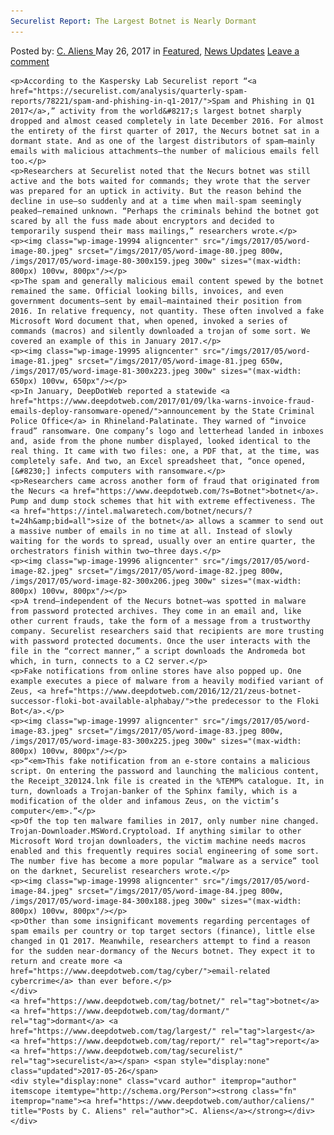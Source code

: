 ```yaml
---
Securelist Report: The Largest Botnet is Nearly Dormant
---
```

<article class="post-listing post-19993 post type-post status-publish format-standard has-post-thumbnail hentry  tag-botnet tag-dormant tag-largest tag-report tag-securelist">
    <div class="post-inner">
        <span>Posted by: <a href="https://www.deepdotweb.com/author/caliens/" title="">C. Aliens </a></span>
    <span>May 26, 2017</span>
    <span>in <a href="https://www.deepdotweb.com/category/deepdot-news/" rel="category tag">Featured</a>, <a href="https://www.deepdotweb.com/category/news-updates/" rel="category tag">News Updates</a></span>
    <span><a href="https://www.deepdotweb.com/2017/05/26/securelist-report-largest-botnet-nearly-dormant/#respond">Leave a comment</a></span>
    </p>
    <div class="clear"></div>
    
    <p>According to the Kaspersky Lab Securelist report “<a href="https://securelist.com/analysis/quarterly-spam-reports/78221/spam-and-phishing-in-q1-2017/">Spam and Phishing in Q1 2017</a>,” activity from the world&#8217;s largest botnet sharply dropped and almost ceased completely in late December 2016. For almost the entirety of the first quarter of 2017, the Necurs botnet sat in a dormant state. And as one of the largest distributors of spam—mainly emails with malicious attachments—the number of malicious emails fell too.</p>
    <p>Researchers at Securelist noted that the Necurs botnet was still active and the bots waited for commands; they wrote that the server was prepared for an uptick in activity. But the reason behind the decline in use—so suddenly and at a time when mail-spam seemingly peaked—remained unknown. “Perhaps the criminals behind the botnet got scared by all the fuss made about encryptors and decided to temporarily suspend their mass mailings,” researchers wrote.</p>
    <p><img class="wp-image-19994 aligncenter" src="/imgs/2017/05/word-image-80.jpeg" srcset="/imgs/2017/05/word-image-80.jpeg 800w, /imgs/2017/05/word-image-80-300x159.jpeg 300w" sizes="(max-width: 800px) 100vw, 800px"/></p>
    <p>The spam and generally malicious email content spewed by the botnet remained the same. Official looking bills, invoices, and even government documents—sent by email—maintained their position from 2016. In relative frequency, not quantity. These often involved a fake Microsoft Word document that, when opened, invoked a series of commands (macros) and silently downloaded a trojan of some sort. We covered an example of this in January 2017.</p>
    <p><img class="wp-image-19995 aligncenter" src="/imgs/2017/05/word-image-81.jpeg" srcset="/imgs/2017/05/word-image-81.jpeg 650w, /imgs/2017/05/word-image-81-300x223.jpeg 300w" sizes="(max-width: 650px) 100vw, 650px"/></p>
    <p>In January, DeepDotWeb reported a statewide <a href="https://www.deepdotweb.com/2017/01/09/lka-warns-invoice-fraud-emails-deploy-ransomware-opened/">announcement by the State Criminal Police Office</a> in Rhineland-Palatinate. They warned of “invoice fraud” ransomware. One company’s logo and letterhead landed in inboxes and, aside from the phone number displayed, looked identical to the real thing. It came with two files: one, a PDF that, at the time, was completely safe. And two, an Excel spreadsheet that, “once opened, [&#8230;] infects computers with ransomware.</p>
    <p>Researchers came across another form of fraud that originated from the Necurs <a href="https://www.deepdotweb.com/?s=Botnet">botnet</a>. Pump and dump stock schemes that hit with extreme effectiveness. The <a href="https://intel.malwaretech.com/botnet/necurs/?t=24h&amp;bid=all">size of the botnet</a> allows a scammer to send out a massive number of emails in no time at all. Instead of slowly waiting for the words to spread, usually over an entire quarter, the orchestrators finish within two–three days.</p>
    <p><img class="wp-image-19996 aligncenter" src="/imgs/2017/05/word-image-82.jpeg" srcset="/imgs/2017/05/word-image-82.jpeg 800w, /imgs/2017/05/word-image-82-300x206.jpeg 300w" sizes="(max-width: 800px) 100vw, 800px"/></p>
    <p>A trend—independent of the Necurs botnet—was spotted in malware from password protected archives. They come in an email and, like other current frauds, take the form of a message from a trustworthy company. Securelist researchers said that recipients are more trusting with password protected documents. Once the user interacts with the file in the “correct manner,” a script downloads the Andromeda bot which, in turn, connects to a C2 server.</p>
    <p>Fake notifications from online stores have also popped up. One example executes a piece of malware from a heavily modified variant of Zeus, <a href="https://www.deepdotweb.com/2016/12/21/zeus-botnet-successor-floki-bot-available-alphabay/">the predecessor to the Floki Bot</a>.</p>
    <p><img class="wp-image-19997 aligncenter" src="/imgs/2017/05/word-image-83.jpeg" srcset="/imgs/2017/05/word-image-83.jpeg 800w, /imgs/2017/05/word-image-83-300x225.jpeg 300w" sizes="(max-width: 800px) 100vw, 800px"/></p>
    <p>“<em>This fake notification from an e-store contains a malicious script. On entering the password and launching the malicious content, the Receipt_320124.lnk file is created in the %TEMP% catalogue. It, in turn, downloads a Trojan-banker of the Sphinx family, which is a modification of the older and infamous Zeus, on the victim’s computer</em>.”</p>
    <p>Of the top ten malware families in 2017, only number nine changed. Trojan-Downloader.MSWord.Cryptoload. If anything similar to other Microsoft Word trojan downloaders, the victim machine needs macros enabled and this frequently requires social engineering of some sort. The number five has become a more popular “malware as a service” tool on the darknet, Securelist researchers wrote.</p>
    <p><img class="wp-image-19998 aligncenter" src="/imgs/2017/05/word-image-84.jpeg" srcset="/imgs/2017/05/word-image-84.jpeg 800w, /imgs/2017/05/word-image-84-300x188.jpeg 300w" sizes="(max-width: 800px) 100vw, 800px"/></p>
    <p>Other than some insignificant movements regarding percentages of spam emails per country or top target sectors (finance), little else changed in Q1 2017. Meanwhile, researchers attempt to find a reason for the sudden near-dormancy of the Necurs botnet. They expect it to return and create more <a href="https://www.deepdotweb.com/tag/cyber/">email-related cybercrime</a> than ever before.</p>
    </div>
    <a href="https://www.deepdotweb.com/tag/botnet/" rel="tag">botnet</a> <a href="https://www.deepdotweb.com/tag/dormant/" rel="tag">dormant</a> <a href="https://www.deepdotweb.com/tag/largest/" rel="tag">largest</a> <a href="https://www.deepdotweb.com/tag/report/" rel="tag">report</a> <a href="https://www.deepdotweb.com/tag/securelist/" rel="tag">securelist</a></span> <span style="display:none" class="updated">2017-05-26</span>
    <div style="display:none" class="vcard author" itemprop="author" itemscope itemtype="http://schema.org/Person"><strong class="fn" itemprop="name"><a href="https://www.deepdotweb.com/author/caliens/" title="Posts by C. Aliens" rel="author">C. Aliens</a></strong></div>
    </div>
</article>

